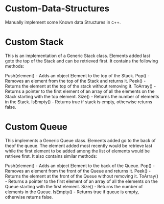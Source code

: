 # Custom-Data-Structures
Manually implement some Known data Structures in c++.

# Custom Stack
This is an implementation of a Generic Stack class. Elements added last goto the top of the Stack and can be retrieved first. It contains the following methods:

Push(element) - Adds an object Element to the top of the Stack.
Pop() - Removes an element from the top of the Stack and returns it.
Peek() - Returns the element at the top of the stack without removing it.
ToArray() - Returns a pointer to the first element of an array of all the elements on the Stack starting with the top element.
Size() - Returns the number of elements in the Stack.
IsEmpty() - Returns true if stack is empty, otherwise returns false.

# Custom Queue
This implements a Generic Queue class. Elements added go to the back of theof the queue. The element added most recently would be retrieve last while the first element to be added among the list of elements would be retrieve first. It also contains similar methods:

Push(element) - Adds an object Element to the back of the Queue.
Pop() - Removes an element from the front of the Queue and returns it.
Peek() - Returns the element at the front of the Queue without removing it.
ToArray() - Returns a pointer to the first element of an array of all the elements on the Queue starting with the first element.
Size() - Returns the number of elements in the Queue.
IsEmpty() - Returns true if queue is empty, otherwise returns false.
